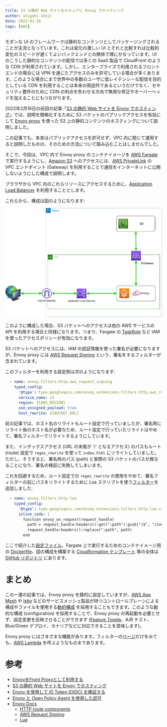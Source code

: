 ```yaml
---
title: S3 の静的 Web サイトをセキュアに Envoy でホスティング 
author: shigeki-shoji
date: 2022-03-26
tags: [AWS]
---
```


モダンな UI のフレームワークは静的なコンテンツとしてパッケージングされることが主流となっています。これは変化の激しい UI とそれと比較すれば比較的変化のスピードが遅くてよいバックエンドとの関係で理にかなっています。UI のこうした静的なコンテンツの配信では多くの SaaS 製品で CloudFront のような CDN が利用されています。しかし、エンタープライズで利用されるフロントエンドの場合には VPN を通じたアクセスのみを許可している場合が多くあります。このような場合にまで世界中の多数のユーザに低レイテンシーな配信を目的としている CDN を利用することは本来の用途外であるというだけでなく、セキュリティ要件のために CDN の利点を失わせる方向で無用な修正やオーバーヘッドを加えることにもつながります。

2022年2月16日の前回の記事「[S3 の静的 Web サイトを Envoy でホスティング](https://developer.mamezou-tech.com/blogs/2022/02/16/hosting-a-static-website-using-s3-with-envoy/)」では、説明を簡略化するために S3 バケットのパブリックアクセスを有効にして [Envoy proxy](https://www.envoyproxy.io/) を使った S3 上の静的コンテンツのホスティングについて説明しました。

この記事でも、本来はパブリックアクセスを許可せず、VPC 内に閉じて運用すると説明したものの、そのための方法について踏み込むことはしませんでした。

そこで、今回は、VPC 内で Envoy proxy のコンテナイメージを [AWS Fargate](https://aws.amazon.com/fargate/) で実行するようにし、[Amazon S3](https://aws.amazon.com/s3/) へのアクセスには、[AWS PrivateLink](https://aws.amazon.com/privatelink/) の VPC エンドポイント (Gateway) を利用することで通信をインターネットに公開しないようにした構成で説明します。

ブラウザから VPC 内のこれらリソースにアクセスするために、[Application Load Balancer](https://aws.amazon.com/elasticloadbalancing/application-load-balancer/) を利用することとします。

これらから、構成は図のようになります:

![](https://github.com/takesection-sandbox/envoyproxy-examples/blob/main/image/envoy-s3-fargate.png?raw=true)

このように構成した場合、S3 バケットへのアクセスは他の AWS サービスの API を利用する場合と同様になります。つまり、Fargate の [TaskRole](https://docs.aws.amazon.com/AmazonECS/latest/developerguide/task-iam-roles.html) など IAM を使ったアクセスポリシーが有効になります。

S3 バケットへのアクセスには、IAM の認証情報を使った署名が必要になりますが、Envoy proxy には [AWS Request Signing](https://www.envoyproxy.io/docs/envoy/latest/configuration/http/http_filters/aws_request_signing_filter) という、署名をするフィルターが含まれています。

このフィルターを利用する設定例は次のようになります:

```yaml
  - name: envoy.filters.http.aws_request_signing
    typed_config:
      '@type': type.googleapis.com/envoy.extensions.filters.http.aws_request_signing.v3.AwsRequestSigning
      service_name: s3
      region: ${AWS_REGION} 
      use_unsigned_payload: true
      host_rewrite: ${BUCKET_URL}
```

前の記事では、ホスト名のリライトもルート設定で行っていましたが、署名時にリライト後のホスト名が必要なため、ルート設定で行っていたリライトはやめて、署名フィルターでリライトするようにしています。

また、インデックスアクセス (URL の末尾が '/' となるアクセス) のパスもルート (route) 設定で `regex_rewrite` を使って `index.html` にリライトしていました。ただし、そうすると、署名時のパス (path) と実際の S3 バケットのパスが異なることになり、署名の検証に失敗してしまいます。

これを回避するため、ルート設定での `regex_rewrite` の使用をやめて、署名フィルターの前にパスをリライトするために Lua スクリプトを使う[フィルター](https://www.envoyproxy.io/docs/envoy/latest/configuration/http/http_filters/lua_filter)を追加しました:

```yaml
  - name: envoy.filters.http.lua
    typed_config:
      '@type': type.googleapis.com/envoy.extensions.filters.http.lua.v3.Lua
      inline_code: |
        function envoy_on_request(request_handle)
          path = request_handle:headers():get(":path"):gsub("/$", "/index.html")
          request_handle:headers():replace(":path", path)
        end
```

ここで紹介した[設定ファイル](https://github.com/takesection-sandbox/envoyproxy-examples/blob/main/front-proxy-s3/docker/front-envoy.tmp)、Fargate 上で実行するためのコンテナイメージ用の [Dockerfile](https://github.com/takesection-sandbox/envoyproxy-examples/blob/main/front-proxy-s3/Dockerfile)、図の構成を構築する [Cloudformation テンプレート](https://github.com/takesection-sandbox/envoyproxy-examples/blob/main/front-proxy-s3/aws-cloudformation/cloudformation.yaml) 等の全体は [GitHub リポジトリ](https://github.com/takesection-sandbox/envoyproxy-examples/tree/main/front-proxy-s3) にあります。

# まとめ

この一連の記事では、Envoy proxy を静的に設定していますが、[AWS App Mesh](https://aws.amazon.com/app-mesh/) や [Istio](https://istio.io/latest/about/service-mesh/) などのサービスメッシュ製品が持つコントロールプレーンによる構成やファイルを使用する[動的構成](https://www.envoyproxy.io/docs/envoy/latest/start/quick-start/configuration-dynamic-filesystem) を採用することもできます。このような動的な構成 (configuration) を採用することで、Envoy proxy の再起動を必要とせず、設定変更を反映させることができます ([Feature Toggle](https://martinfowler.com/articles/feature-toggles.html)、A/B テスト、Blue/Green デプロイ、カナリアなどに対応できることを意味します)。

Envoy proxy にはさまざまな機能があります。フィルターの[ページ](https://www.envoyproxy.io/docs/envoy/latest/configuration/http/http_filters/http_filters)だけをみても、[AWS Lambda](https://www.envoyproxy.io/docs/envoy/latest/configuration/http/http_filters/aws_lambda_filter) を呼ぶようなものまであります。

# 参考

* [EnvoyをFront Proxyとして利用する](https://tech.uzabase.com/entry/2020/09/28/140046)
* [S3 の静的 Web サイトを Envoy でホスティング](https://developer.mamezou-tech.com/blogs/2022/02/16/hosting-a-static-website-using-s3-with-envoy/)
* [Envoy を使用して ID Token (OIDC) を検証する](https://developer.mamezou-tech.com/blogs/2022/02/20/envoy-authn/)
* [Envoy と Open Policy Agent を使用した認可](https://developer.mamezou-tech.com/blogs/2022/02/20/envoy-authz/)
* [Envoy Docs](https://www.envoyproxy.io/docs/envoy/latest/about_docs)
    * [HTTP route components](https://www.envoyproxy.io/docs/envoy/latest/api-v3/config/route/v3/route_components.proto#config-route-v3-routeaction)
    * [AWS Request Signing](https://www.envoyproxy.io/docs/envoy/latest/configuration/http/http_filters/aws_request_signing_filter) 
    * [Lua](https://www.envoyproxy.io/docs/envoy/latest/configuration/http/http_filters/lua_filter)

